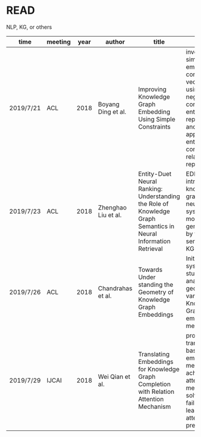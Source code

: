 # READ
NLP, KG, or others


| time  | meeting | year | author | title | describe|
| ---------- | -----------| -----------| -----------| -----------| -----------|
| 2019/7/21   | ACL   | 2018   | Boyang Ding et al.   | Improving Knowledge Graph Embedding Using Simple Constraints | investigate a simple way to embed KG into continuous vector space using 1) non-negative constraints on entity representations and 2) approximate entailment constraints on relation representaions.|
| 2019/7/23 | ACL | 2018 | Zhenghao Liu et al. | Entity-Duet Neural Ranking: Understanding the Role of Knowledge Graph Semantics in Neural Information Retrieval| EDRM, which introduces knowledge graphs to neural search systems,has more generalization by the semantics of KG.|
| 2019/7/26 | ACL | 2018 | Chandrahas et al. | Towards Under standing the Geometry of Knowledge Graph Embeddings | Initiated a systematic study of analyzing geometry of various Knowledge Graph (KG) embedding methods. |
| 2019/7/29 | IJCAI | 2018 | Wei Qian et al. | Translating Embeddings for Knowledge Graph Completion with Relation Attention Mechanism | propose a translation-based embedding method to achieve attention mechanism, solving the failure of learning attention in previous work.|
